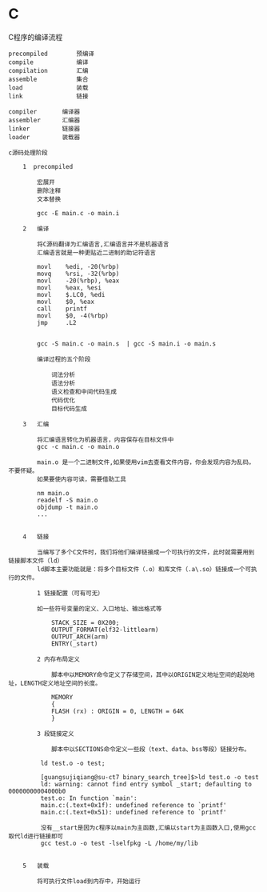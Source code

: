 # C

C程序的编译流程

    precompiled        预编译
    compile            编译
    compilation        汇编
    assemble           集合
    load               装载
    link               链接

    compiler       编译器
    assembler      汇编器
    linker         链接器
    loader         装载器

    c源码处理阶段

        1  precompiled

            宏展开
            删除注释
            文本替换

            gcc -E main.c -o main.i

        2   编译

            将C源码翻译为汇编语言,汇编语言并不是机器语言
            汇编语言就是一种更贴近二进制的助记符语言

            movl    %edi, -20(%rbp)
            movq    %rsi, -32(%rbp)
            movl    -20(%rbp), %eax
            movl    %eax, %esi
            movl    $.LC0, %edi
            movl    $0, %eax
            call    printf
            movl    $0, -4(%rbp)
            jmp     .L2


            gcc -S main.c -o main.s  | gcc -S main.i -o main.s

            编译过程的五个阶段

                词法分析
                语法分析
                语义检查和中间代码生成
                代码优化
                目标代码生成

        3   汇编

            将汇编语言转化为机器语言，内容保存在目标文件中
            gcc -c main.c -o main.o

            main.o 是一个二进制文件,如果使用vim去查看文件内容，你会发现内容为乱码，不要怀疑。
            如果要使内容可读，需要借助工具

            nm main.o
            readelf -S main.o
            objdump -t main.o
            ...


        4   链接

            当编写了多个C文件时，我们将他们编译链接成一个可执行的文件，此时就需要用到链接脚本文件（ld）
            ld脚本主要功能就是：将多个目标文件（.o）和库文件（.a\.so）链接成一个可执行的文件。

            1 链接配置（可有可无）

            如一些符号变量的定义、入口地址、输出格式等

                STACK_SIZE = 0X200;
                OUTPUT_FORMAT(elf32-littlearm)
                OUTPUT_ARCH(arm)
                ENTRY(_start)

            2 内存布局定义

                脚本中以MEMORY命令定义了存储空间，其中以ORIGIN定义地址空间的起始地址，LENGTH定义地址空间的长度。

                MEMORY
                {
                FLASH (rx) : ORIGIN = 0, LENGTH = 64K
                }

            3 段链接定义

                脚本中以SECTIONS命令定义一些段（text、data、bss等段）链接分布。

             ld test.o -o test;

             [guangsujiqiang@su-ct7 binary_search_tree]$>ld test.o -o test
             ld: warning: cannot find entry symbol _start; defaulting to 00000000004000b0
             test.o: In function `main':
             main.c:(.text+0x1f): undefined reference to `printf'
             main.c:(.text+0x51): undefined reference to `printf'

             没有__start是因为c程序以main为主函数,汇编以start为主函数入口,使用gcc取代ld进行链接即可
             gcc test.o -o test -lselfpkg -L /home/my/lib


        5   装载

            将可执行文件load到内存中，开始运行